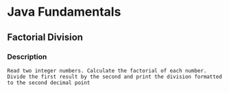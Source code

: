 # Java Fundamentals

## Factorial Division

### Description
    Read two integer numbers. Calculate the factorial of each number. 
    Divide the first result by the second and print the division formatted to the second decimal point

